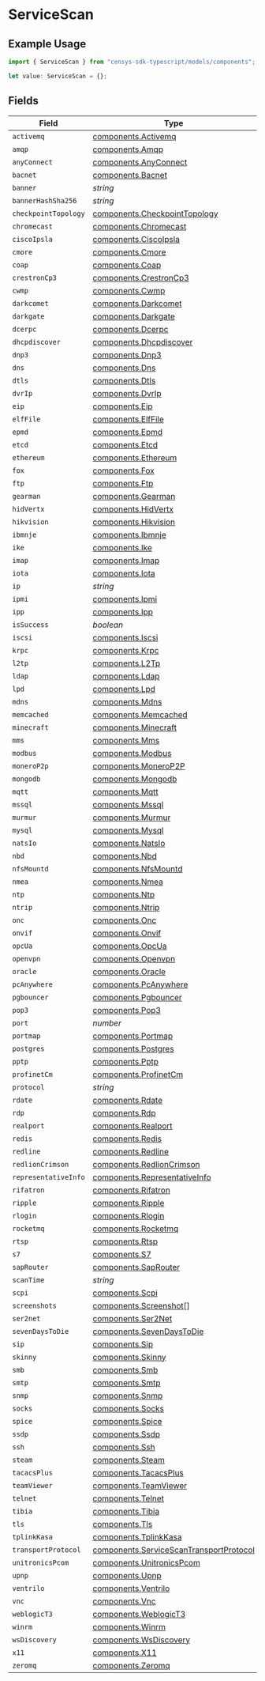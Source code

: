 # ServiceScan

## Example Usage

```typescript
import { ServiceScan } from "censys-sdk-typescript/models/components";

let value: ServiceScan = {};
```

## Fields

| Field                                                                                              | Type                                                                                               | Required                                                                                           | Description                                                                                        |
| -------------------------------------------------------------------------------------------------- | -------------------------------------------------------------------------------------------------- | -------------------------------------------------------------------------------------------------- | -------------------------------------------------------------------------------------------------- |
| `activemq`                                                                                         | [components.Activemq](../../models/components/activemq.md)                                         | :heavy_minus_sign:                                                                                 | N/A                                                                                                |
| `amqp`                                                                                             | [components.Amqp](../../models/components/amqp.md)                                                 | :heavy_minus_sign:                                                                                 | N/A                                                                                                |
| `anyConnect`                                                                                       | [components.AnyConnect](../../models/components/anyconnect.md)                                     | :heavy_minus_sign:                                                                                 | N/A                                                                                                |
| `bacnet`                                                                                           | [components.Bacnet](../../models/components/bacnet.md)                                             | :heavy_minus_sign:                                                                                 | N/A                                                                                                |
| `banner`                                                                                           | *string*                                                                                           | :heavy_minus_sign:                                                                                 | N/A                                                                                                |
| `bannerHashSha256`                                                                                 | *string*                                                                                           | :heavy_minus_sign:                                                                                 | N/A                                                                                                |
| `checkpointTopology`                                                                               | [components.CheckpointTopology](../../models/components/checkpointtopology.md)                     | :heavy_minus_sign:                                                                                 | N/A                                                                                                |
| `chromecast`                                                                                       | [components.Chromecast](../../models/components/chromecast.md)                                     | :heavy_minus_sign:                                                                                 | N/A                                                                                                |
| `ciscoIpsla`                                                                                       | [components.CiscoIpsla](../../models/components/ciscoipsla.md)                                     | :heavy_minus_sign:                                                                                 | N/A                                                                                                |
| `cmore`                                                                                            | [components.Cmore](../../models/components/cmore.md)                                               | :heavy_minus_sign:                                                                                 | N/A                                                                                                |
| `coap`                                                                                             | [components.Coap](../../models/components/coap.md)                                                 | :heavy_minus_sign:                                                                                 | N/A                                                                                                |
| `crestronCp3`                                                                                      | [components.CrestronCp3](../../models/components/crestroncp3.md)                                   | :heavy_minus_sign:                                                                                 | N/A                                                                                                |
| `cwmp`                                                                                             | [components.Cwmp](../../models/components/cwmp.md)                                                 | :heavy_minus_sign:                                                                                 | N/A                                                                                                |
| `darkcomet`                                                                                        | [components.Darkcomet](../../models/components/darkcomet.md)                                       | :heavy_minus_sign:                                                                                 | N/A                                                                                                |
| `darkgate`                                                                                         | [components.Darkgate](../../models/components/darkgate.md)                                         | :heavy_minus_sign:                                                                                 | N/A                                                                                                |
| `dcerpc`                                                                                           | [components.Dcerpc](../../models/components/dcerpc.md)                                             | :heavy_minus_sign:                                                                                 | N/A                                                                                                |
| `dhcpdiscover`                                                                                     | [components.Dhcpdiscover](../../models/components/dhcpdiscover.md)                                 | :heavy_minus_sign:                                                                                 | N/A                                                                                                |
| `dnp3`                                                                                             | [components.Dnp3](../../models/components/dnp3.md)                                                 | :heavy_minus_sign:                                                                                 | N/A                                                                                                |
| `dns`                                                                                              | [components.Dns](../../models/components/dns.md)                                                   | :heavy_minus_sign:                                                                                 | N/A                                                                                                |
| `dtls`                                                                                             | [components.Dtls](../../models/components/dtls.md)                                                 | :heavy_minus_sign:                                                                                 | N/A                                                                                                |
| `dvrIp`                                                                                            | [components.DvrIp](../../models/components/dvrip.md)                                               | :heavy_minus_sign:                                                                                 | N/A                                                                                                |
| `eip`                                                                                              | [components.Eip](../../models/components/eip.md)                                                   | :heavy_minus_sign:                                                                                 | N/A                                                                                                |
| `elfFile`                                                                                          | [components.ElfFile](../../models/components/elffile.md)                                           | :heavy_minus_sign:                                                                                 | N/A                                                                                                |
| `epmd`                                                                                             | [components.Epmd](../../models/components/epmd.md)                                                 | :heavy_minus_sign:                                                                                 | N/A                                                                                                |
| `etcd`                                                                                             | [components.Etcd](../../models/components/etcd.md)                                                 | :heavy_minus_sign:                                                                                 | N/A                                                                                                |
| `ethereum`                                                                                         | [components.Ethereum](../../models/components/ethereum.md)                                         | :heavy_minus_sign:                                                                                 | N/A                                                                                                |
| `fox`                                                                                              | [components.Fox](../../models/components/fox.md)                                                   | :heavy_minus_sign:                                                                                 | N/A                                                                                                |
| `ftp`                                                                                              | [components.Ftp](../../models/components/ftp.md)                                                   | :heavy_minus_sign:                                                                                 | N/A                                                                                                |
| `gearman`                                                                                          | [components.Gearman](../../models/components/gearman.md)                                           | :heavy_minus_sign:                                                                                 | N/A                                                                                                |
| `hidVertx`                                                                                         | [components.HidVertx](../../models/components/hidvertx.md)                                         | :heavy_minus_sign:                                                                                 | N/A                                                                                                |
| `hikvision`                                                                                        | [components.Hikvision](../../models/components/hikvision.md)                                       | :heavy_minus_sign:                                                                                 | N/A                                                                                                |
| `ibmnje`                                                                                           | [components.Ibmnje](../../models/components/ibmnje.md)                                             | :heavy_minus_sign:                                                                                 | N/A                                                                                                |
| `ike`                                                                                              | [components.Ike](../../models/components/ike.md)                                                   | :heavy_minus_sign:                                                                                 | N/A                                                                                                |
| `imap`                                                                                             | [components.Imap](../../models/components/imap.md)                                                 | :heavy_minus_sign:                                                                                 | N/A                                                                                                |
| `iota`                                                                                             | [components.Iota](../../models/components/iota.md)                                                 | :heavy_minus_sign:                                                                                 | N/A                                                                                                |
| `ip`                                                                                               | *string*                                                                                           | :heavy_minus_sign:                                                                                 | N/A                                                                                                |
| `ipmi`                                                                                             | [components.Ipmi](../../models/components/ipmi.md)                                                 | :heavy_minus_sign:                                                                                 | N/A                                                                                                |
| `ipp`                                                                                              | [components.Ipp](../../models/components/ipp.md)                                                   | :heavy_minus_sign:                                                                                 | N/A                                                                                                |
| `isSuccess`                                                                                        | *boolean*                                                                                          | :heavy_minus_sign:                                                                                 | N/A                                                                                                |
| `iscsi`                                                                                            | [components.Iscsi](../../models/components/iscsi.md)                                               | :heavy_minus_sign:                                                                                 | N/A                                                                                                |
| `krpc`                                                                                             | [components.Krpc](../../models/components/krpc.md)                                                 | :heavy_minus_sign:                                                                                 | N/A                                                                                                |
| `l2tp`                                                                                             | [components.L2Tp](../../models/components/l2tp.md)                                                 | :heavy_minus_sign:                                                                                 | N/A                                                                                                |
| `ldap`                                                                                             | [components.Ldap](../../models/components/ldap.md)                                                 | :heavy_minus_sign:                                                                                 | N/A                                                                                                |
| `lpd`                                                                                              | [components.Lpd](../../models/components/lpd.md)                                                   | :heavy_minus_sign:                                                                                 | N/A                                                                                                |
| `mdns`                                                                                             | [components.Mdns](../../models/components/mdns.md)                                                 | :heavy_minus_sign:                                                                                 | N/A                                                                                                |
| `memcached`                                                                                        | [components.Memcached](../../models/components/memcached.md)                                       | :heavy_minus_sign:                                                                                 | N/A                                                                                                |
| `minecraft`                                                                                        | [components.Minecraft](../../models/components/minecraft.md)                                       | :heavy_minus_sign:                                                                                 | N/A                                                                                                |
| `mms`                                                                                              | [components.Mms](../../models/components/mms.md)                                                   | :heavy_minus_sign:                                                                                 | N/A                                                                                                |
| `modbus`                                                                                           | [components.Modbus](../../models/components/modbus.md)                                             | :heavy_minus_sign:                                                                                 | N/A                                                                                                |
| `moneroP2p`                                                                                        | [components.MoneroP2P](../../models/components/monerop2p.md)                                       | :heavy_minus_sign:                                                                                 | N/A                                                                                                |
| `mongodb`                                                                                          | [components.Mongodb](../../models/components/mongodb.md)                                           | :heavy_minus_sign:                                                                                 | N/A                                                                                                |
| `mqtt`                                                                                             | [components.Mqtt](../../models/components/mqtt.md)                                                 | :heavy_minus_sign:                                                                                 | N/A                                                                                                |
| `mssql`                                                                                            | [components.Mssql](../../models/components/mssql.md)                                               | :heavy_minus_sign:                                                                                 | N/A                                                                                                |
| `murmur`                                                                                           | [components.Murmur](../../models/components/murmur.md)                                             | :heavy_minus_sign:                                                                                 | N/A                                                                                                |
| `mysql`                                                                                            | [components.Mysql](../../models/components/mysql.md)                                               | :heavy_minus_sign:                                                                                 | N/A                                                                                                |
| `natsIo`                                                                                           | [components.NatsIo](../../models/components/natsio.md)                                             | :heavy_minus_sign:                                                                                 | N/A                                                                                                |
| `nbd`                                                                                              | [components.Nbd](../../models/components/nbd.md)                                                   | :heavy_minus_sign:                                                                                 | N/A                                                                                                |
| `nfsMountd`                                                                                        | [components.NfsMountd](../../models/components/nfsmountd.md)                                       | :heavy_minus_sign:                                                                                 | N/A                                                                                                |
| `nmea`                                                                                             | [components.Nmea](../../models/components/nmea.md)                                                 | :heavy_minus_sign:                                                                                 | N/A                                                                                                |
| `ntp`                                                                                              | [components.Ntp](../../models/components/ntp.md)                                                   | :heavy_minus_sign:                                                                                 | N/A                                                                                                |
| `ntrip`                                                                                            | [components.Ntrip](../../models/components/ntrip.md)                                               | :heavy_minus_sign:                                                                                 | N/A                                                                                                |
| `onc`                                                                                              | [components.Onc](../../models/components/onc.md)                                                   | :heavy_minus_sign:                                                                                 | N/A                                                                                                |
| `onvif`                                                                                            | [components.Onvif](../../models/components/onvif.md)                                               | :heavy_minus_sign:                                                                                 | N/A                                                                                                |
| `opcUa`                                                                                            | [components.OpcUa](../../models/components/opcua.md)                                               | :heavy_minus_sign:                                                                                 | N/A                                                                                                |
| `openvpn`                                                                                          | [components.Openvpn](../../models/components/openvpn.md)                                           | :heavy_minus_sign:                                                                                 | N/A                                                                                                |
| `oracle`                                                                                           | [components.Oracle](../../models/components/oracle.md)                                             | :heavy_minus_sign:                                                                                 | N/A                                                                                                |
| `pcAnywhere`                                                                                       | [components.PcAnywhere](../../models/components/pcanywhere.md)                                     | :heavy_minus_sign:                                                                                 | N/A                                                                                                |
| `pgbouncer`                                                                                        | [components.Pgbouncer](../../models/components/pgbouncer.md)                                       | :heavy_minus_sign:                                                                                 | N/A                                                                                                |
| `pop3`                                                                                             | [components.Pop3](../../models/components/pop3.md)                                                 | :heavy_minus_sign:                                                                                 | N/A                                                                                                |
| `port`                                                                                             | *number*                                                                                           | :heavy_minus_sign:                                                                                 | N/A                                                                                                |
| `portmap`                                                                                          | [components.Portmap](../../models/components/portmap.md)                                           | :heavy_minus_sign:                                                                                 | N/A                                                                                                |
| `postgres`                                                                                         | [components.Postgres](../../models/components/postgres.md)                                         | :heavy_minus_sign:                                                                                 | N/A                                                                                                |
| `pptp`                                                                                             | [components.Pptp](../../models/components/pptp.md)                                                 | :heavy_minus_sign:                                                                                 | N/A                                                                                                |
| `profinetCm`                                                                                       | [components.ProfinetCm](../../models/components/profinetcm.md)                                     | :heavy_minus_sign:                                                                                 | N/A                                                                                                |
| `protocol`                                                                                         | *string*                                                                                           | :heavy_minus_sign:                                                                                 | N/A                                                                                                |
| `rdate`                                                                                            | [components.Rdate](../../models/components/rdate.md)                                               | :heavy_minus_sign:                                                                                 | N/A                                                                                                |
| `rdp`                                                                                              | [components.Rdp](../../models/components/rdp.md)                                                   | :heavy_minus_sign:                                                                                 | N/A                                                                                                |
| `realport`                                                                                         | [components.Realport](../../models/components/realport.md)                                         | :heavy_minus_sign:                                                                                 | N/A                                                                                                |
| `redis`                                                                                            | [components.Redis](../../models/components/redis.md)                                               | :heavy_minus_sign:                                                                                 | N/A                                                                                                |
| `redline`                                                                                          | [components.Redline](../../models/components/redline.md)                                           | :heavy_minus_sign:                                                                                 | N/A                                                                                                |
| `redlionCrimson`                                                                                   | [components.RedlionCrimson](../../models/components/redlioncrimson.md)                             | :heavy_minus_sign:                                                                                 | N/A                                                                                                |
| `representativeInfo`                                                                               | [components.RepresentativeInfo](../../models/components/representativeinfo.md)                     | :heavy_minus_sign:                                                                                 | N/A                                                                                                |
| `rifatron`                                                                                         | [components.Rifatron](../../models/components/rifatron.md)                                         | :heavy_minus_sign:                                                                                 | N/A                                                                                                |
| `ripple`                                                                                           | [components.Ripple](../../models/components/ripple.md)                                             | :heavy_minus_sign:                                                                                 | N/A                                                                                                |
| `rlogin`                                                                                           | [components.Rlogin](../../models/components/rlogin.md)                                             | :heavy_minus_sign:                                                                                 | N/A                                                                                                |
| `rocketmq`                                                                                         | [components.Rocketmq](../../models/components/rocketmq.md)                                         | :heavy_minus_sign:                                                                                 | N/A                                                                                                |
| `rtsp`                                                                                             | [components.Rtsp](../../models/components/rtsp.md)                                                 | :heavy_minus_sign:                                                                                 | N/A                                                                                                |
| `s7`                                                                                               | [components.S7](../../models/components/s7.md)                                                     | :heavy_minus_sign:                                                                                 | N/A                                                                                                |
| `sapRouter`                                                                                        | [components.SapRouter](../../models/components/saprouter.md)                                       | :heavy_minus_sign:                                                                                 | N/A                                                                                                |
| `scanTime`                                                                                         | *string*                                                                                           | :heavy_minus_sign:                                                                                 | N/A                                                                                                |
| `scpi`                                                                                             | [components.Scpi](../../models/components/scpi.md)                                                 | :heavy_minus_sign:                                                                                 | N/A                                                                                                |
| `screenshots`                                                                                      | [components.Screenshot](../../models/components/screenshot.md)[]                                   | :heavy_minus_sign:                                                                                 | N/A                                                                                                |
| `ser2net`                                                                                          | [components.Ser2Net](../../models/components/ser2net.md)                                           | :heavy_minus_sign:                                                                                 | N/A                                                                                                |
| `sevenDaysToDie`                                                                                   | [components.SevenDaysToDie](../../models/components/sevendaystodie.md)                             | :heavy_minus_sign:                                                                                 | N/A                                                                                                |
| `sip`                                                                                              | [components.Sip](../../models/components/sip.md)                                                   | :heavy_minus_sign:                                                                                 | N/A                                                                                                |
| `skinny`                                                                                           | [components.Skinny](../../models/components/skinny.md)                                             | :heavy_minus_sign:                                                                                 | N/A                                                                                                |
| `smb`                                                                                              | [components.Smb](../../models/components/smb.md)                                                   | :heavy_minus_sign:                                                                                 | N/A                                                                                                |
| `smtp`                                                                                             | [components.Smtp](../../models/components/smtp.md)                                                 | :heavy_minus_sign:                                                                                 | N/A                                                                                                |
| `snmp`                                                                                             | [components.Snmp](../../models/components/snmp.md)                                                 | :heavy_minus_sign:                                                                                 | N/A                                                                                                |
| `socks`                                                                                            | [components.Socks](../../models/components/socks.md)                                               | :heavy_minus_sign:                                                                                 | N/A                                                                                                |
| `spice`                                                                                            | [components.Spice](../../models/components/spice.md)                                               | :heavy_minus_sign:                                                                                 | N/A                                                                                                |
| `ssdp`                                                                                             | [components.Ssdp](../../models/components/ssdp.md)                                                 | :heavy_minus_sign:                                                                                 | N/A                                                                                                |
| `ssh`                                                                                              | [components.Ssh](../../models/components/ssh.md)                                                   | :heavy_minus_sign:                                                                                 | N/A                                                                                                |
| `steam`                                                                                            | [components.Steam](../../models/components/steam.md)                                               | :heavy_minus_sign:                                                                                 | N/A                                                                                                |
| `tacacsPlus`                                                                                       | [components.TacacsPlus](../../models/components/tacacsplus.md)                                     | :heavy_minus_sign:                                                                                 | N/A                                                                                                |
| `teamViewer`                                                                                       | [components.TeamViewer](../../models/components/teamviewer.md)                                     | :heavy_minus_sign:                                                                                 | N/A                                                                                                |
| `telnet`                                                                                           | [components.Telnet](../../models/components/telnet.md)                                             | :heavy_minus_sign:                                                                                 | N/A                                                                                                |
| `tibia`                                                                                            | [components.Tibia](../../models/components/tibia.md)                                               | :heavy_minus_sign:                                                                                 | N/A                                                                                                |
| `tls`                                                                                              | [components.Tls](../../models/components/tls.md)                                                   | :heavy_minus_sign:                                                                                 | N/A                                                                                                |
| `tplinkKasa`                                                                                       | [components.TplinkKasa](../../models/components/tplinkkasa.md)                                     | :heavy_minus_sign:                                                                                 | N/A                                                                                                |
| `transportProtocol`                                                                                | [components.ServiceScanTransportProtocol](../../models/components/servicescantransportprotocol.md) | :heavy_minus_sign:                                                                                 | N/A                                                                                                |
| `unitronicsPcom`                                                                                   | [components.UnitronicsPcom](../../models/components/unitronicspcom.md)                             | :heavy_minus_sign:                                                                                 | N/A                                                                                                |
| `upnp`                                                                                             | [components.Upnp](../../models/components/upnp.md)                                                 | :heavy_minus_sign:                                                                                 | N/A                                                                                                |
| `ventrilo`                                                                                         | [components.Ventrilo](../../models/components/ventrilo.md)                                         | :heavy_minus_sign:                                                                                 | N/A                                                                                                |
| `vnc`                                                                                              | [components.Vnc](../../models/components/vnc.md)                                                   | :heavy_minus_sign:                                                                                 | N/A                                                                                                |
| `weblogicT3`                                                                                       | [components.WeblogicT3](../../models/components/weblogict3.md)                                     | :heavy_minus_sign:                                                                                 | N/A                                                                                                |
| `winrm`                                                                                            | [components.Winrm](../../models/components/winrm.md)                                               | :heavy_minus_sign:                                                                                 | N/A                                                                                                |
| `wsDiscovery`                                                                                      | [components.WsDiscovery](../../models/components/wsdiscovery.md)                                   | :heavy_minus_sign:                                                                                 | N/A                                                                                                |
| `x11`                                                                                              | [components.X11](../../models/components/x11.md)                                                   | :heavy_minus_sign:                                                                                 | N/A                                                                                                |
| `zeromq`                                                                                           | [components.Zeromq](../../models/components/zeromq.md)                                             | :heavy_minus_sign:                                                                                 | N/A                                                                                                |